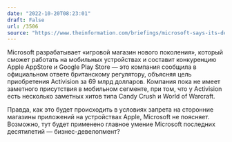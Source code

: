 ```yaml
---
date: "2022-10-20T08:23:01"
draft: False
url: /3506
source: "https://www.theinformation.com/briefings/microsoft-says-its-developing-a-mobile-game-store-to-compete-with-google-and-apple?rc=ukjmk2"
---
```


Microsoft разрабатывает «игровой магазин нового поколения», который сможет работать на мобильных устройствах и составит конкуренцию Apple AppStore и Google Play Store — это компания сообщила в официальном ответе британскому регулятору, объясняя цель приобретения Activision за 69 млрд долларов. Компания пока не имеет заметного присутствия в мобильном сегменте, при том, что у Activision есть несколько заметных хитов типа Candy Crush и World of Warcraft.

Правда, как это будет происходить в условиях запрета на сторонние магазины приложений на устройствах Apple, Microsoft не поясняет. Возможно, тут будет применено главное умение Microsoft последних десятилетий — бизнес-девелопмент?
